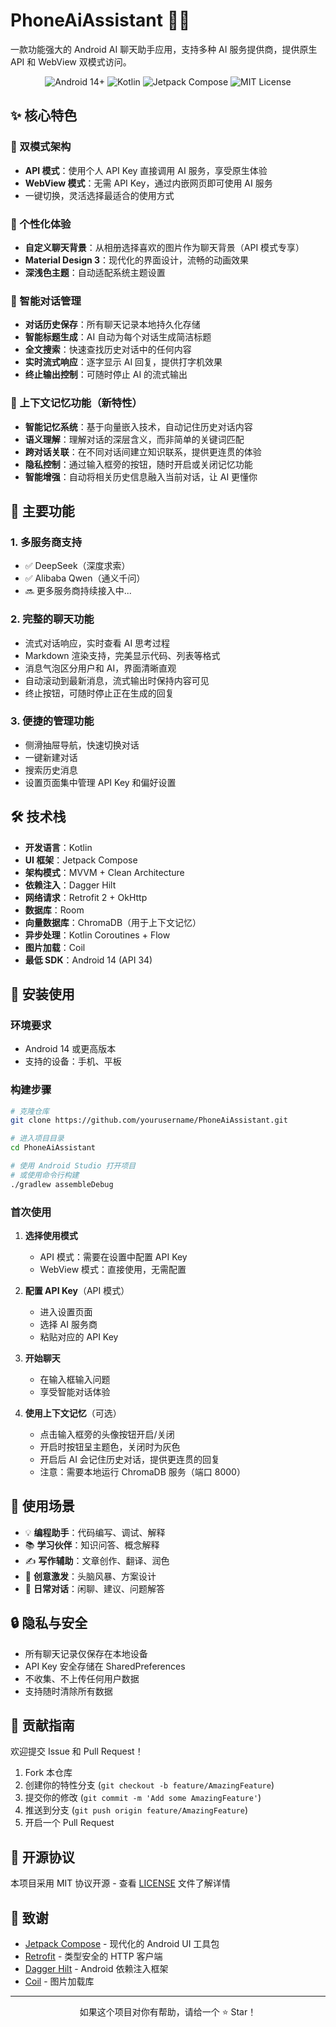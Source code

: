 # PhoneAiAssistant 📱🤖

一款功能强大的 Android AI 聊天助手应用，支持多种 AI 服务提供商，提供原生 API 和 WebView 双模式访问。

<p align="center">
  <img src="https://img.shields.io/badge/Android-14%2B-green.svg" alt="Android 14+">
  <img src="https://img.shields.io/badge/Kotlin-1.9.0-blue.svg" alt="Kotlin">
  <img src="https://img.shields.io/badge/Compose-1.5.0-brightgreen.svg" alt="Jetpack Compose">
  <img src="https://img.shields.io/badge/License-MIT-yellow.svg" alt="MIT License">
</p>

## ✨ 核心特色

### 🔄 双模式架构
- **API 模式**：使用个人 API Key 直接调用 AI 服务，享受原生体验
- **WebView 模式**：无需 API Key，通过内嵌网页即可使用 AI 服务
- 一键切换，灵活选择最适合的使用方式

### 🎨 个性化体验
- **自定义聊天背景**：从相册选择喜欢的图片作为聊天背景（API 模式专享）
- **Material Design 3**：现代化的界面设计，流畅的动画效果
- **深浅色主题**：自动适配系统主题设置

### 💬 智能对话管理
- **对话历史保存**：所有聊天记录本地持久化存储
- **智能标题生成**：AI 自动为每个对话生成简洁标题
- **全文搜索**：快速查找历史对话中的任何内容
- **实时流式响应**：逐字显示 AI 回复，提供打字机效果
- **终止输出控制**：可随时停止 AI 的流式输出

### 🧠 上下文记忆功能（新特性）
- **智能记忆系统**：基于向量嵌入技术，自动记住历史对话内容
- **语义理解**：理解对话的深层含义，而非简单的关键词匹配
- **跨对话关联**：在不同对话间建立知识联系，提供更连贯的体验
- **隐私控制**：通过输入框旁的按钮，随时开启或关闭记忆功能
- **智能增强**：自动将相关历史信息融入当前对话，让 AI 更懂你

## 🚀 主要功能

### 1. 多服务商支持
- ✅ DeepSeek（深度求索）
- ✅ Alibaba Qwen（通义千问）
- 🔜 更多服务商持续接入中...

### 2. 完整的聊天功能
- 流式对话响应，实时查看 AI 思考过程
- Markdown 渲染支持，完美显示代码、列表等格式
- 消息气泡区分用户和 AI，界面清晰直观
- 自动滚动到最新消息，流式输出时保持内容可见
- 终止按钮，可随时停止正在生成的回复

### 3. 便捷的管理功能
- 侧滑抽屉导航，快速切换对话
- 一键新建对话
- 搜索历史消息
- 设置页面集中管理 API Key 和偏好设置

## 🛠️ 技术栈

- **开发语言**：Kotlin
- **UI 框架**：Jetpack Compose
- **架构模式**：MVVM + Clean Architecture
- **依赖注入**：Dagger Hilt
- **网络请求**：Retrofit 2 + OkHttp
- **数据库**：Room
- **向量数据库**：ChromaDB（用于上下文记忆）
- **异步处理**：Kotlin Coroutines + Flow
- **图片加载**：Coil
- **最低 SDK**：Android 14 (API 34)

## 📲 安装使用

### 环境要求
- Android 14 或更高版本
- 支持的设备：手机、平板

### 构建步骤
```bash
# 克隆仓库
git clone https://github.com/yourusername/PhoneAiAssistant.git

# 进入项目目录
cd PhoneAiAssistant

# 使用 Android Studio 打开项目
# 或使用命令行构建
./gradlew assembleDebug
```

### 首次使用

1. **选择使用模式**
   - API 模式：需要在设置中配置 API Key
   - WebView 模式：直接使用，无需配置

2. **配置 API Key**（API 模式）
   - 进入设置页面
   - 选择 AI 服务商
   - 粘贴对应的 API Key

3. **开始聊天**
   - 在输入框输入问题
   - 享受智能对话体验

4. **使用上下文记忆**（可选）
   - 点击输入框旁的头像按钮开启/关闭
   - 开启时按钮呈主题色，关闭时为灰色
   - 开启后 AI 会记住历史对话，提供更连贯的回复
   - 注意：需要本地运行 ChromaDB 服务（端口 8000）

## 🎯 使用场景

- 💡 **编程助手**：代码编写、调试、解释
- 📚 **学习伙伴**：知识问答、概念解释
- ✍️ **写作辅助**：文章创作、翻译、润色
- 🎨 **创意激发**：头脑风暴、方案设计
- 💬 **日常对话**：闲聊、建议、问题解答

## 🔒 隐私与安全

- 所有聊天记录仅保存在本地设备
- API Key 安全存储在 SharedPreferences
- 不收集、不上传任何用户数据
- 支持随时清除所有数据

## 🤝 贡献指南

欢迎提交 Issue 和 Pull Request！

1. Fork 本仓库
2. 创建你的特性分支 (`git checkout -b feature/AmazingFeature`)
3. 提交你的修改 (`git commit -m 'Add some AmazingFeature'`)
4. 推送到分支 (`git push origin feature/AmazingFeature`)
5. 开启一个 Pull Request

## 📄 开源协议

本项目采用 MIT 协议开源 - 查看 [LICENSE](LICENSE) 文件了解详情

## 🙏 致谢

- [Jetpack Compose](https://developer.android.com/jetpack/compose) - 现代化的 Android UI 工具包
- [Retrofit](https://square.github.io/retrofit/) - 类型安全的 HTTP 客户端
- [Dagger Hilt](https://dagger.dev/hilt/) - Android 依赖注入框架
- [Coil](https://coil-kt.github.io/coil/) - 图片加载库

---

<p align="center">
  如果这个项目对你有帮助，请给一个 ⭐️ Star！
</p>